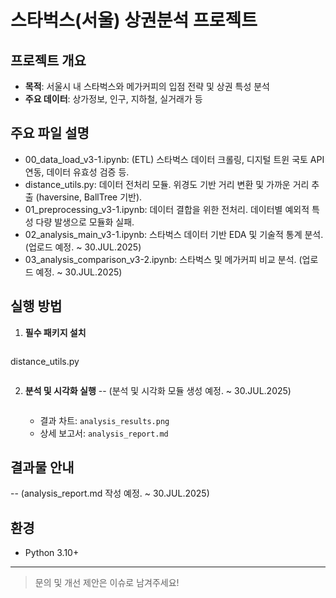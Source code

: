 # 스타벅스(서울) 상권분석 프로젝트

## 프로젝트 개요
- **목적**: 서울시 내 스타벅스와 메가커피의 입점 전략 및 상권 특성 분석
- **주요 데이터**: 상가정보, 인구, 지하철, 실거래가 등

## 주요 파일 설명
- 00_data_load_v3-1.ipynb: (ETL) 스타벅스 데이터 크롤링, 디지털 트윈 국토 API 연동, 데이터 유효성 검증 등.
- distance_utils.py: 데이터 전처리 모듈. 위경도 기반 거리 변환 및 가까운 거리 추출 (haversine, BallTree 기반).
- 01_preprocessing_v3-1.ipynb: 데이터 결합을 위한 전처리. 데이터별 예외적 특성 다량 발생으로 모듈화 실패.
- 02_analysis_main_v3-1.ipynb: 스타벅스 데이터 기반 EDA 및 기술적 통계 분석. (업로드 예정. ~ 30.JUL.2025)
- 03_analysis_comparison_v3-2.ipynb: 스타벅스 및 메가커피 비교 분석. (업로드 예정. ~ 30.JUL.2025)



## 실행 방법
1. **필수 패키지 설치**
   ```bash
distance_utils.py
   ```
   ```
2. **분석 및 시각화 실행** -- (분석 및 시각화 모듈 생성 예정. ~ 30.JUL.2025)
   ```bash
   ```
   - 결과 차트: `analysis_results.png`
   - 상세 보고서: `analysis_report.md`

## 결과물 안내
-- (analysis_report.md 작성 예정. ~ 30.JUL.2025)

## 환경
- Python 3.10+

---

> 문의 및 개선 제안은 이슈로 남겨주세요! 
